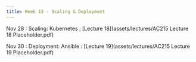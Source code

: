 ```yaml
---
title: Week 13 - Scaling & Deployment
---
```



Nov 28
: Scaling: Kubernetes
  : [Lecture 18](assets/lectures/AC215 Lecture 18 Placeholder.pdf)

Nov 30
: Deployment: Ansible
  : [Lecture 19](assets/lectures/AC215 Lecture 19 Placeholder.pdf)

  

  